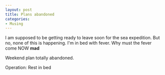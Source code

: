 ```yaml
---
layout: post
title: Plans abandoned
categories:
- Musing
---
```



I am supposed to be getting ready to leave soon for the sea expedition. But no, none of this is happening. I'm in bed with fever. Why must the fever come NOW **mad**

Weekend plan totally abandoned.

Operation: Rest in bed
